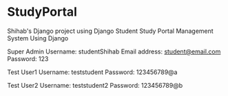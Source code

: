 # StudyPortal
Shihab's Django project using Django
Student Study Portal Management System Using Django

Super Admin
Username: studentShihab
Email address: student@email.com
Password: 123

Test User1
Username: teststudent
Password: 123456789@a

Test User2
Username: teststudent2
Password: 123456789@b